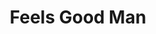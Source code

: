 ---
title: "Feels Good Man"
year: 2020
rating: 3.5
stars: "★★★½"
rewatched: false
permalink: "feels-good-man"
watched_on: 2020-09-24
---
